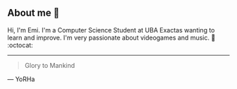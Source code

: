 <!---<picture>
 <source media="(prefers-color-scheme: dark)" srcset="https://cdn.neowin.com/news/images/uploaded/2020/12/1608232185_github_logo_1.jpg">
 <source media="(prefers-color-scheme: light)" srcset="https://cdn.neowin.com/news/images/uploaded/2020/12/1608232185_github_logo_1.jpg">
 <img alt="this is the default image" src="https://cdn.neowin.com/news/images/uploaded/2020/12/1608232185_github_logo_1.jpg">
</picture> --->


## About me :tea:

Hi, I'm Emi. I'm a Computer Science Student at UBA Exactas wanting to learn and improve. I'm very passionate about videogames and music. :dragon: :octocat:


---
> Glory to Mankind

— YoRHa
